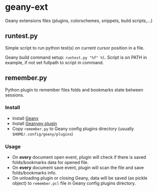 # geany-ext

Geany extensions files (plugins, colorschemes, snippets, build scripts,...)


## runtest.py

Simple script to run python test(s) on current cursor position in a file.

Geany build command setup: `runtest.py "%f" %l`. Script is on PATH in example, if not set fullpath to script in command.


## remember.py

Python plugin to remember files folds and bookmarks state between sessions.

### Install

+ Install [Geany](https://www.geany.org/ "Geany")
+ Install [Geanypy plugin](http://codebrainz.github.io/geanypy/ "GeanyPy")
+ Copy `remember.py` to Geany config plugins directory (usually `$HOME/.config/geany/plugins`)

### Usage

- On **every** document open event, plugin will check if there is saved folds/bookmarks data for opened file.
- On **every** document save event, plugin will scan the file and save folds/bookmarks info.
- On unloading plugin or closing Geany, data will be saved (as pickle object) to `remember.pcl` file in Geany config plugins directory.
